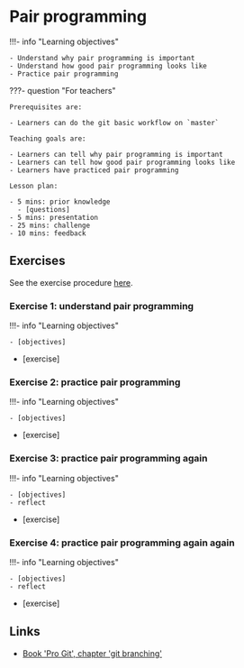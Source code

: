 # Pair programming

!!!- info "Learning objectives"

    - Understand why pair programming is important
    - Understand how good pair programming looks like
    - Practice pair programming

???- question "For teachers"

    Prerequisites are:

    - Learners can do the git basic workflow on `master`

    Teaching goals are:

    - Learners can tell why pair programming is important
    - Learners can tell how good pair programming looks like
    - Learners have practiced pair programming

    Lesson plan:

    - 5 mins: prior knowledge
      - [questions]
    - 5 mins: presentation
    - 25 mins: challenge
    - 10 mins: feedback

## Exercises

See the exercise procedure [here](../misc/exercise_procedure.md).

### Exercise 1: understand pair programming

!!!- info "Learning objectives"

    - [objectives]

- [exercise]

### Exercise 2: practice pair programming

!!!- info "Learning objectives"

    - [objectives]

- [exercise]

### Exercise 3: practice pair programming again

!!!- info "Learning objectives"

    - [objectives]
    - reflect

- [exercise]

### Exercise 4: practice pair programming again again

!!!- info "Learning objectives"

    - [objectives]
    - reflect

- [exercise]

## Links

- [Book 'Pro Git', chapter 'git branching'](https://git-scm.com/book/en/v2/Git-Branching-Branches-in-a-Nutshell)


